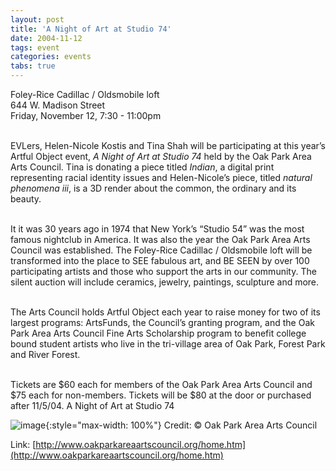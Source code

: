 ```yaml
---
layout: post
title: 'A Night of Art at Studio 74'
date: 2004-11-12
tags: event
categories: events
tabs: true
---
```


Foley-Rice Cadillac / Oldsmobile loft<br>
644 W. Madison Street<br>
Friday, November 12, 7:30 - 11:00pm<br><br>

EVLers, Helen-Nicole Kostis and Tina Shah will be participating at this year&rsquo;s Artful Object event, <em>A Night of Art at Studio 74</em> held by the Oak Park Area Arts Council. Tina is donating a piece titled <em>Indian</em>, a digital print representing racial identity issues and Helen-Nicole&rsquo;s piece, titled <em>natural phenomena iii</em>, is a 3D render about the common, the ordinary and its beauty.<br><br>

It it was 30 years ago in 1974 that New York&rsquo;s &ldquo;Studio 54&rdquo; was the most famous nightclub in America. It was also the year the Oak Park Area Arts Council was established. The Foley-Rice Cadillac / Oldsmobile loft will be transformed into the place to SEE fabulous art, and BE SEEN by over 100 participating artists and those who support the arts in our community. The silent auction will include ceramics, jewelry, paintings, sculpture and more.<br><br>

The Arts Council holds Artful Object each year to raise money for two of its largest programs: ArtsFunds, the Council&rsquo;s granting program, and the Oak Park Area Arts Council Fine Arts Scholarship program to benefit college bound student artists who live in the tri-village area of Oak Park, Forest Park and River Forest.<br><br>

Tickets are $60 each for members of the Oak Park Area Arts Council and $75 each for non-members. Tickets will be $80 at the door or purchased after 11/5/04.
A Night of Art at Studio 74

![image](https://www.evl.uic.edu/output/originals/studio74.jpg-srcw.jpg){:style="max-width: 100%"}
Credit: &copy; Oak Park Area Arts Council


Link: [http://www.oakparkareaartscouncil.org/home.htm](http://www.oakparkareaartscouncil.org/home.htm)
